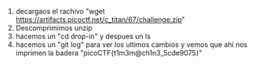 1. decargaos el rachivo "wget https://artifacts.picoctf.net/c_titan/67/challenge.zip"
2. Descomprimimos unzip
3. hacemos un "cd drop-in" y despues un ls
4. hacemos un "git log" para ver los ultimos cambios y vemos que ahi nos imprimen la badera "picoCTF{t1m3m@ch1n3_5cde9075}"